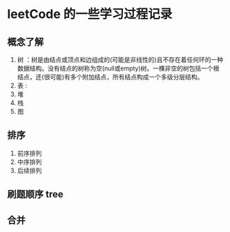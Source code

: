 # leetCode 的一些学习过程记录

## 概念了解

1. 树 ：树是由结点或顶点和边组成的(可能是非线性的)且不存在着任何环的一种数据结构。没有结点的树称为空(null或empty)树。一棵非空的树包括一个根结点，还(很可能)有多个附加结点，所有结点构成一个多级分层结构。
2. 表 : 
3. 堆
4. 栈
5. 图

## 排序

1. 前序排列
2. 中序排列
3. 后续排列


## 刷题顺序   tree

## 合并

